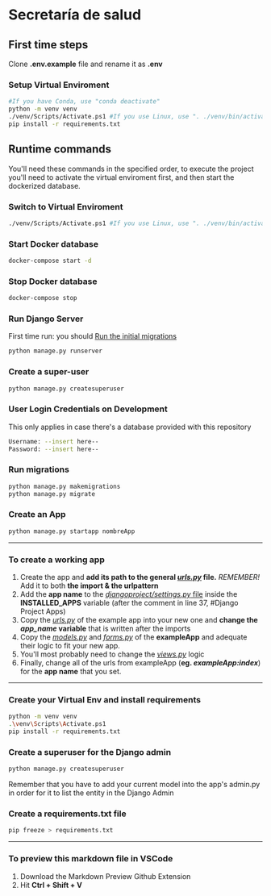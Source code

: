 # **Secretaría de salud**

## First time steps

Clone **.env.example** file and rename it as **.env**

### Setup Virtual Enviroment

```bash
#If you have Conda, use "conda deactivate"
python -m venv venv
./venv/Scripts/Activate.ps1 #If you use Linux, use ". ./venv/bin/activate"
pip install -r requirements.txt
```

## Runtime commands

You'll need these commands in the specified order, to execute the project you'll need to activate the virtual enviroment first, and then start the dockerized database.

### Switch to Virtual Enviroment

```bash
./venv/Scripts/Activate.ps1 #If you use Linux, use ". ./venv/bin/activate"
```

### Start Docker database

```bash
docker-compose start -d
```

### Stop Docker database

```bash
docker-compose stop
```

### Run Django Server

First time run: you should [Run the initial migrations](#run-migrations)

```bash
python manage.py runserver
```

### Create a super-user

```bash
python manage.py createsuperuser
```

### User Login Credentials on Development

This only applies in case there's a database provided with this repository

```bash
Username: --insert here--
Password: --insert here--
```

### Run migrations

```bash
python manage.py makemigrations
python manage.py migrate
```

### Create an App

```bash
python manage.py startapp nombreApp
```

----

### To create a working app

1. Create the app and **add its path to the general [*urls.py*](secretaria_salud/urls.py) file.** *REMEMBER!* Add it to both **the import & the urlpattern**
2. Add the **app name** to the [*djangoproject/settings.py* file](secretaria_salud/settings.py) inside the **INSTALLED_APPS** variable (after the comment in line 37, #Django Project Apps)
3. Copy the [*urls.py*](./exampleApp/urls.py) of the example app into your new one and **change the *app_name* variable** that is written after the imports
4. Copy the [*models.py*](./exampleApp/models.py) and [*forms.py*](./exampleApp/forms.py) of the **exampleApp** and adequate their logic to fit your new app.
5. You'll most probably need to change the [*views.py*](./exampleApp/views.py) logic
6. Finally, change all of the urls from exampleApp (**eg. *exampleApp:index***) for the **app name** that you set.

----

### Create your Virtual Env and install requirements

```bash
python -m venv venv
.\venv\Scripts\Activate.ps1
pip install -r requirements.txt
```

### Create a superuser for the Django admin

```bash
python manage.py createsuperuser
```

Remember that you have to add your current model into the app's admin.py in order for it to list the entity in the Django Admin

### Create a requirements.txt file

```bash
pip freeze > requirements.txt
```

----

### To preview this markdown file in VSCode

1. Download the Markdown Preview Github Extension
2. Hit **Ctrl + Shift + V**
